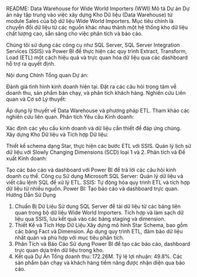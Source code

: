 README: Data Warehouse for Wide World Importers (WWI)
Mô tả Dự án
Dự án này tập trung vào việc xây dựng Kho Dữ liệu (Data Warehouse) từ module Sales của bộ dữ liệu Wide World Importers. Mục tiêu chính là chuyển đổi dữ liệu từ các nguồn khác nhau thành một hệ thống kho dữ liệu chất lượng cao, sẵn sàng cho việc phân tích và báo cáo.

Chúng tôi sử dụng các công cụ như SQL Server, SQL Server Integration Services (SSIS) và Power BI để thực hiện các quy trình Extract, Transform, Load (ETL) một cách hiệu quả và trực quan hóa dữ liệu qua các dashboard hỗ trợ ra quyết định.

Nội dung Chính
Tổng quan Dự án:

Đánh giá tình hình kinh doanh hiện tại.
Đặt ra các câu hỏi trọng tâm về doanh thu, sản phẩm bán chạy, và phân tích khách hàng.
Nghiên cứu Liên quan và Cơ sở Lý thuyết:

Áp dụng lý thuyết về Data Warehouse và phương pháp ETL.
Tham khảo các nghiên cứu liên quan.
Phân tích Yêu cầu Kinh doanh:

Xác định các yêu cầu kinh doanh và dữ liệu cần thiết để đáp ứng chúng.
Xây dựng Kho Dữ liệu và Tích hợp Dữ liệu:

Thiết kế schema dạng Star, thực hiện các bước ETL với SSIS.
Quản lý lịch sử dữ liệu với Slowly Changing Dimensions (SCD) loại 1 và 2.
Phân tích và Đề xuất Kinh doanh:

Tạo các báo cáo và dashboard với Power BI để trả lời các câu hỏi kinh doanh cụ thể.
Công cụ Sử dụng
Microsoft SQL Server: Quản lý dữ liệu và viết câu lệnh SQL để xử lý ETL.
SSIS: Tự động hóa quy trình ETL và tích hợp dữ liệu từ nhiều nguồn.
Power BI: Tạo báo cáo và dashboard trực quan.
Hướng Dẫn Sử Dụng
1. Chuẩn Bị Dữ Liệu
Sử dụng SQL Server để tải dữ liệu từ các bảng liên quan trong bộ dữ liệu Wide World Importers.
Tích hợp và làm sạch dữ liệu qua SSIS, lưu kết quả vào các bảng staging và dimension.
2. Thiết Kế và Tích Hợp Dữ Liệu
Xây dựng mô hình Star Schema, bao gồm các bảng Fact và Dimension.
Áp dụng quy trình ETL, đảm bảo dữ liệu nhất quán và phù hợp với mục tiêu phân tích.
3. Phân Tích và Báo Cáo
Sử dụng Power BI để tạo các báo cáo, dashboard trực quan dựa trên dữ liệu trong kho.
4. Kết quả Dự Án
Tổng doanh thu: 172.26M.
Tỷ lệ lợi nhuận: 49.8%.
Các sản phẩm bán chạy và khách hàng tiềm năng được nhận diện qua báo cáo.
